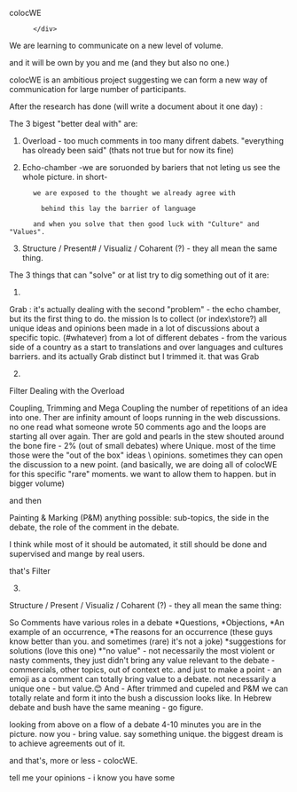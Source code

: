 <!DOCTYPE html>
<html>
    <head></head>
    <body>
        <div id="header" class="section">
            <p> colocWE</p>
            
          </div>
We are learning to communicate on a new level of volume.

and it will be own by you and me (and they but also no one.)

colocWE is an ambitious project suggesting we can form a new way of communication for large number of participants.

After the research has done (will write a document about it one day) :

The  3 bigest "better deal with" are:

1. Overload - too much comments in too many difrent dabets. "everything has olready been said" (thats not true but for now its fine)


2. Echo-chamber -we are soruonded by bariers that not leting us see the whole picture. in short-

</div>

          we are exposed to the thought we already agree with

            behind this lay the barrier of language

          and when you solve that then good luck with "Culture" and "Values".
          


3. Structure / Present# / Visualiz  / Coharent (?) - they all mean the same thing.




The 3 things that can "solve" or at list try to dig something out of it are:

1.
Grab
\: it's actually dealing with the second "problem" - the echo chamber, but its the first thing to do.
the mission Is to collect (or index\store\?) all unique ideas and opinions been made in a lot of discussions about a specific topic. (#whatever)
from a lot of different debates - from the various side of a country as a start to translations and over languages and cultures barriers.
and its actually Grab distinct but I trimmed it.
that was Grab




2.
Filter
Dealing with the Overload

Coupling, Trimming and Mega Coupling the number of repetitions of an idea into one.
Ther are infinity amount of loops running in the web discussions.
no one read what someone wrote 50 comments ago and the loops are starting all over again.
Ther are gold and pearls in the stew shouted around the bone fire - 2% (out of small debates) where Unique.
most of the time those were the "out of the box" ideas \ opinions.
sometimes they can open the discussion to a new point. (and basically, we are doing all of colocWE for this specific "rare" moments. we want to allow them to happen. but in bigger volume)

and then

Painting & Marking (P&M) anything possible:
sub-topics, the side in the debate, the role of the comment in the debate.

I think while most of it should be automated, it still should be done and supervised and mange by real users.

that's Filter


3.
Structure / Present / Visualiz  / Coharent (?) - they all mean the same thing:

So
Comments have various roles in a debate 
                *Questions, 
                            *Objections, 
                                         *An example of an occurrence,
*The reasons for an occurrence (these guys know better than you. and sometimes (rare) it's not a joke)
                                                  *suggestions for solutions (love this one)
*"no value" - not necessarily the most violent or nasty comments, they just didn't bring any value relevant to the debate - commercials, other topics, out of context etc.
and just to make a point - an emoji as a comment can totally bring value to a debate. 
not necessarily a unique one - but value.😊
And -
After trimmed and cupeled and P&M we can totally relate and form it into the bush a discussion looks like.
In Hebrew debate and bush have the same meaning - go figure.

looking from above on a flow of a debate
4-10 minutes you are in the picture.
now you -  bring value. say something unique.
the biggest dream is to achieve agreements out of it.


and that's, more or less - colocWE.

tell me your opinions - i know you have some

</body>
</html>
